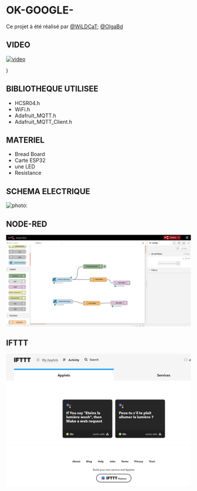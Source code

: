 # OK-GOOGLE-
Ce projet à été réalisé par [@WiLDCaT](https://github.com/wildcat7534); [@OlgaBd](https://github.com/olgaBd)

## VIDEO
[![video](https://img.youtube.com/vi/https://youtu.be/UUePx66uM2S5yOdfccGhUgKg/0.jpg)](https://www.youtube.com/watch?v=https://youtu.be/UUePx66uM2S5yOdfccGhUgKg)

)



## BIBLIOTHEQUE UTILISEE
+ HCSR04.h
+ WiFi.h
+ Adafruit_MQTT.h
+ Adafruit_MQTT_Client.h


## MATERIEL
- Bread Board
- Carte ESP32
- une LED
- Resistance



## SCHEMA ELECTRIQUE

![photo: ]()

## NODE-RED

![photo: ](okGoogle_node-red.png)

## IFTTT

 ![photo: ](okGoogleIFTTT.png)   
